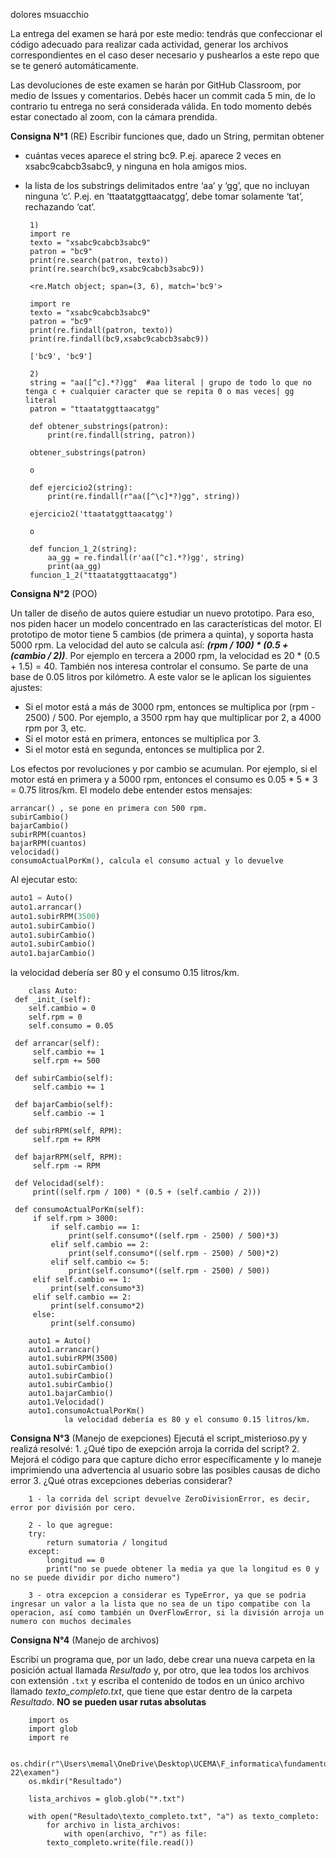 dolores msuacchio

La entrega del examen se hará por este medio: tendrás que confeccionar el código adecuado para realizar cada actividad, generar los archivos correspondientes en el caso deser necesario y pushearlos a este repo que se te generó automáticamente.

Las devoluciones de este examen se harán por GitHub Classroom, por medio de Issues y comentarios. Debés hacer un commit cada 5 min, de lo contrario tu entrega no será considerada válida. En todo momento debés estar conectado al zoom, con la cámara prendida.

**Consigna N°1** (RE)
Escribir funciones que, dado un String, permitan obtener

 - cuántas veces aparece el string bc9. P.ej. aparece 2 veces en xsabc9cabcb3sabc9, y ninguna en hola amigos mios.
 - la lista de los substrings delimitados entre ‘aa’ y ‘gg’, que no incluyan ninguna ‘c’. P.ej. en ‘ttaatatggttaacatgg’, debe tomar solamente ‘tat’, rechazando ‘cat’.

        1)
        import re
        texto = "xsabc9cabcb3sabc9"
        patron = "bc9"
        print(re.search(patron, texto))
        print(re.search(bc9,xsabc9cabcb3sabc9))

        <re.Match object; span=(3, 6), match='bc9'>

        import re
        texto = "xsabc9cabcb3sabc9"
        patron = "bc9"
        print(re.findall(patron, texto))
        print(re.findall(bc9,xsabc9cabcb3sabc9))

        ['bc9', 'bc9']

        2)
        string = "aa([^c].*?)gg"  #aa literal | grupo de todo lo que no tenga c + cualquier caracter que se repita 0 o mas veces| gg literal
        patron = "ttaatatggttaacatgg"

        def obtener_substrings(patron):
            print(re.findall(string, patron))

        obtener_substrings(patron)

        o

        def ejercicio2(string):
            print(re.findall(r"aa([^\c]*?)gg", string))

        ejercicio2('ttaatatggttaacatgg')

        o

        def funcion_1_2(string):
            aa_gg = re.findall(r'aa([^c].*?)gg', string)
            print(aa_gg)
        funcion_1_2("ttaatatggttaacatgg")

**Consigna N°2** (POO)

Un taller de diseño de autos quiere estudiar un nuevo prototipo. Para eso, nos piden hacer un modelo concentrado en las características del motor. El prototipo de motor tiene 5 cambios (de primera a quinta), y soporta hasta 5000 rpm.
La velocidad del auto se calcula así: _**(rpm / 100) * (0.5 + (cambio / 2))**_. Por ejemplo en tercera a 2000 rpm, la velocidad es 20 * (0.5 + 1.5) = 40.
También nos interesa controlar el consumo. Se parte de una base de 0.05 litros por kilómetro. A este valor se le aplican los siguientes ajustes:

* Si el motor está a más de 3000 rpm, entonces se multiplica por (rpm - 2500) / 500. Por ejemplo, a 3500 rpm hay que multiplicar por 2, a 4000 rpm por 3, etc.
* Si el motor está en primera, entonces se multiplica por 3.
* Si el motor está en segunda, entonces se multiplica por 2.

Los efectos por revoluciones y por cambio se acumulan. Por ejemplo, si el motor está en primera y a 5000 rpm, entonces el consumo es 0.05 * 5 * 3 = 0.75 litros/km.
El modelo debe entender estos mensajes:

```
arrancar() , se pone en primera con 500 rpm.
subirCambio()
bajarCambio()
subirRPM(cuantos)
bajarRPM(cuantos)
velocidad()
consumoActualPorKm(), calcula el consumo actual y lo devuelve
```

Al ejecutar esto:

```python
auto1 = Auto()
auto1.arrancar()
auto1.subirRPM(3500)
auto1.subirCambio()
auto1.subirCambio()
auto1.subirCambio()
auto1.bajarCambio()
```

la velocidad debería ser 80 y el consumo 0.15 litros/km.

        class Auto:
     def _init_(self):
        self.cambio = 0
        self.rpm = 0
        self.consumo = 0.05 

     def arrancar(self):
         self.cambio += 1
         self.rpm += 500
   
     def subirCambio(self): 
         self.cambio += 1
    
     def bajarCambio(self):
         self.cambio -= 1
  
     def subirRPM(self, RPM):
         self.rpm += RPM
    
     def bajarRPM(self, RPM):
         self.rpm -= RPM

     def Velocidad(self):
         print((self.rpm / 100) * (0.5 + (self.cambio / 2)))

     def consumoActualPorKm(self):
         if self.rpm > 3000:
             if self.cambio == 1:
                 print(self.consumo*((self.rpm - 2500) / 500)*3)
             elif self.cambio == 2:
                 print(self.consumo*((self.rpm - 2500) / 500)*2)
             elif self.cambio <= 5:
                 print(self.consumo*((self.rpm - 2500) / 500))
         elif self.cambio == 1:
             print(self.consumo*3)
         elif self.cambio == 2:
             print(self.consumo*2)
         else:
             print(self.consumo)

        auto1 = Auto()
        auto1.arrancar()
        auto1.subirRPM(3500)
        auto1.subirCambio()
        auto1.subirCambio()
        auto1.subirCambio()
        auto1.bajarCambio()
        auto1.Velocidad()
        auto1.consumoActualPorKm()
                la velocidad debería es 80 y el consumo 0.15 litros/km.

**Consigna N°3** (Manejo de exepciones)
Ejecutá el script_misterioso.py y realizá resolvé:
    1. ¿Qué tipo de exepción arroja la corrida del script? 
    2. Mejorá el código para que capture dicho error específicamente y lo maneje imprimiendo una advertencia al usuario sobre las posibles causas de dicho error
    3. ¿Qué otras excepciones deberias considerar?

        1 - la corrida del script devuelve ZeroDivisionError, es decir, error por división por cero.

        2 - lo que agregue:
        try:
            return sumatoria / longitud
        except:
            longitud == 0
            print("no se puede obtener la media ya que la longitud es 0 y  no se puede dividir por dicho numero")

        3 - otra excepcion a considerar es TypeError, ya que se podria ingresar un valor a la lista que no sea de un tipo compatibe con la operacion, así como también un OverFlowError, si la división arroja un numero con muchos decimales

**Consigna N°4** (Manejo de archivos)

Escribí un programa que, por un lado, debe crear una nueva carpeta en la posición actual llamada _Resultado_ y, por otro, que lea todos los archivos con extensión `.txt` y escriba el contenido de todos en un único archivo llamado *texto_completo.txt*, que tiene que estar dentro de la carpeta _Resultado_. **NO se pueden usar rutas absolutas**

        import os
        import glob
        import re

        os.chdir(r"\Users\memal\OneDrive\Desktop\UCEMA\F_informatica\fundamentos-22\examen")
        os.mkdir("Resultado")

        lista_archivos = glob.glob("*.txt")

        with open("Resultado\texto_completo.txt", "a") as texto_completo:
            for archivo in lista_archivos:
                with open(archivo, "r") as file:
            texto_completo.write(file.read())
                
